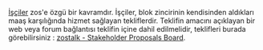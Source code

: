 [İşçiler](introduction/workers) zos'e özgü bir kavramdır. İşçiler, blok zincirinin kendisinden aldıkları maaş karşılığında hizmet sağlayan tekliflerdir. Teklifin amacını açıklayan bir web veya forum bağlantısı teklifin içine dahil edilmelidir, teklifleri burada görebilirsiniz :  [zostalk - Stakeholder Proposals Board](https://zostalk.org/index.php/board,75.0.html).
